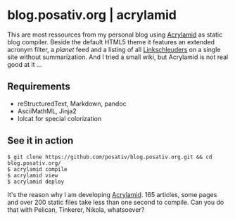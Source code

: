 # blog.posativ.org | acrylamid

This are most ressources from my personal blog using [Acrylamid][1] as
static blog compiler. Beside the default HTML5 theme it features an
extended acronym filter, a *planet* feed and a listing of all
[Linkschleuders][2] on a single site without summarization. And I tried
a small wiki, but Acrylamid is not real good at it …

## Requirements

- reStructuredText, Markdown, pandoc
- AsciiMathML, Jinja2
- lolcat for special colorization

## See it in action

    $ git clone https://github.com/posativ/blog.posativ.org.git && cd blog.posativ.org/
    $ acrylamid compile
    $ acrylamid view
    $ acrylamid deploy

It's the reason why I am developing [Acrylamid][1]. 165 articles, some pages
and over 200 static files take less than one second to compile. Can you do
that with Pelican, Tinkerer, Nikola, whatsoever?

[1]: https://github.com/posativ/acrylamid/
[2]: http://blog.posativ.org/linkschleuder/full/
